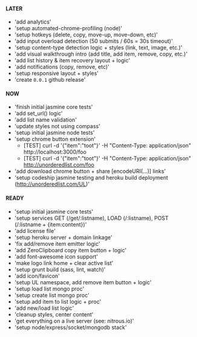 #### LATER
- 'add analytics'
- 'setup automated-chrome-profiling (node)'
- 'setup hotkeys (delete, copy, move-up, move-down, etc)'
- 'add input overload detection (50 submits / 60s = 30s timeout)'
- 'setup content-type detection logic + styles (link, text, image, etc.)'
- 'add visual walkthrough intro (add title, add item, remove, copy, etc.)'
- 'add list history & item recovery layout + logic'
- 'add notifications (copy, remove, etc)'
- 'setup responsive layout + styles'
- 'create `0.0.1` github release'


#### NOW
- 'finish initial jasmine core tests'
- 'add set_url() logic'
- 'add list name validation'
- 'update styles not using compass'
- 'setup initial jasmine node tests'
- 'setup chrome button extension'
  - [TEST] curl -d '{"item":"toot"}' -H "Content-Type: application/json" http://localhost:3000/foo
  - [TEST] curl -d '{"item":"toot"}' -H "Content-Type: application/json" http://unorderedlist.com/foo
- 'add download chrome button + share [encodeURI(...)] links'
- 'setup codeship jasmine testing and heroku build deployment (http://unorderedlist.com/UL)'


#### READY
- 'setup initial jasmine core tests'
- 'setup services GET (/get/:listname), LOAD (/:listname), POST (/:listname + {item:content})'
- 'add license file'
- 'setup heroku server + domain linkage'
- 'fix add/remove item emitter logic'
- 'add ZeroClipboard copy item button + logic'
- 'add font-awesome icon support'
- 'make logo link home + clear active list'
- 'setup grunt build (sass, lint, watch)'
- 'add icon/favicon'
- 'setup UL namespace, add remove item button + logic'
- 'setup load list mongo proc'
- 'setup create list mongo proc'
- 'setup add item to list logic + proc'
- 'add new/load list logic'
- 'cleanup styles, center content'
- 'get everything on a live server (see: nitrous.io)'
- 'setup node/express/socket/mongodb stack'
